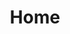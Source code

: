 ---
home: true
title: Home
heroImage: /hero.png
actions:
  - text: Get Started
    link: /guide/getting-started.md
    type: primary
  - text: Introduction
    link: /guide/
    type: secondary
features:
  - title: Simplicity First
    details: Starts from golang interface, no need to learn new IDL(interface definition language).
  - title: Decentralization
    details: Built-in SWIM gossip protocol based service register and discovery mechanism to help you build a robust, scalable and decentralized service cluster.
  - title: Low-code
    details: Powerful code generator cli built-in. After defining your interface methods, your only job is implementing your awesome idea.
  - title: Cloud Native
    details: Born from the cloud-native era. Built-in cli can speed up your product iteration.
  - title: Service Governance
    details: Built-in service governance support including client-side load balancer, rate limiter, circuit breaker, bulkhead, timeout, retry and more.
  - title: Monolith and Microservice 
    details: Supporting both monolith and microservice architectures gives you flexibility to design your system.
footer: MIT Licensed | Copyright © 2022-present go-doudou contributors
---